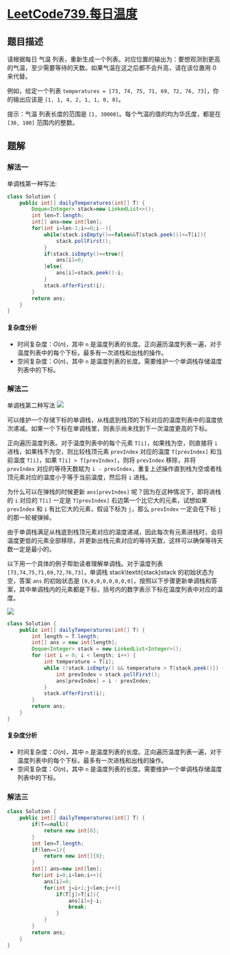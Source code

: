 # [LeetCode739.每日温度](https://leetcode-cn.com/problems/daily-temperatures/)
## 题目描述
请根据每日 气温 列表，重新生成一个列表。对应位置的输出为：要想观测到更高的气温，至少需要等待的天数。如果气温在这之后都不会升高，请在该位置用 0 来代替。

例如，给定一个列表 `temperatures = [73, 74, 75, 71, 69, 72, 76, 73]`，你的输出应该是 `[1, 1, 4, 2, 1, 1, 0, 0]`。

提示：气温 列表长度的范围是 `[1, 30000]`。每个气温的值的均为华氏度，都是在 `[30, 100]` 范围内的整数。

## 题解
### 解法一
单调栈第一种写法:
```java
class Solution {
    public int[] dailyTemperatures(int[] T) {
        Deque<Integer> stack=new LinkedList<>();
        int len=T.length;
        int[] ans=new int[len];
        for(int i=len-1;i>=0;i--){
            while(stack.isEmpty()==false&&T[stack.peek()]<=T[i]){
                stack.pollFirst();
            }
            if(stack.isEmpty()==true){
                ans[i]=0;
            }else{
                ans[i]=stack.peek()-i;
            }
            stack.offerFirst(i);
        }
        return ans;
    }
}
```
#### 复杂度分析
- 时间复杂度：$O(n)$，其中 `n` 是温度列表的长度。正向遍历温度列表一遍，对于温度列表中的每个下标，最多有一次进栈和出栈的操作。
- 空间复杂度：$O(n)$，其中 `n` 是温度列表的长度。需要维护一个单调栈存储温度列表中的下标。
### 解法二
单调栈第二种写法
![](https://picgp.oss-cn-beijing.aliyuncs.com/img/20200924164147.gif)

可以维护一个存储下标的单调栈，从栈底到栈顶的下标对应的温度列表中的温度依次递减。如果一个下标在单调栈里，则表示尚未找到下一次温度更高的下标。

正向遍历温度列表。对于温度列表中的每个元素 `T[i]`，如果栈为空，则直接将 `i` 进栈，如果栈不为空，则比较栈顶元素 `prevIndex` 对应的温度 `T[prevIndex]` 和当前温度 `T[i]`，如果 `T[i] > T[prevIndex]`，则将 `prevIndex` 移除，并将 `prevIndex` 对应的等待天数赋为 `i - prevIndex`，重复上述操作直到栈为空或者栈顶元素对应的温度小于等于当前温度，然后将 `i` 进栈。

为什么可以在弹栈的时候更新 `ans[prevIndex]` 呢？因为在这种情况下，即将进栈的 `i` 对应的 `T[i]` 一定是 `T[prevIndex]` 右边第一个比它大的元素，试想如果 `prevIndex` 和 `i` 有比它大的元素，假设下标为 `j`，那么 `prevIndex` 一定会在下标 `j` 的那一轮被弹掉。

由于单调栈满足从栈底到栈顶元素对应的温度递减，因此每次有元素进栈时，会将温度更低的元素全部移除，并更新出栈元素对应的等待天数，这样可以确保等待天数一定是最小的。

以下用一个具体的例子帮助读者理解单调栈。对于温度列表 `[73,74,75,71,69,72,76,73]`，单调栈 stack\textit{stack}stack 的初始状态为空，答案 `ans` 的初始状态是 `[0,0,0,0,0,0,0,0]`，按照以下步骤更新单调栈和答案，其中单调栈内的元素都是下标，括号内的数字表示下标在温度列表中对应的温度。

![](https://picgp.oss-cn-beijing.aliyuncs.com/img/20200924164834.png)

```java
class Solution {
    public int[] dailyTemperatures(int[] T) {
        int length = T.length;
        int[] ans = new int[length];
        Deque<Integer> stack = new LinkedList<Integer>();
        for (int i = 0; i < length; i++) {
            int temperature = T[i];
            while (!stack.isEmpty() && temperature > T[stack.peek()]) {
                int prevIndex = stack.pollFirst();
                ans[prevIndex] = i - prevIndex;
            }
            stack.offerFirst(i);
        }
        return ans;
    }
}
```
#### 复杂度分析
- 时间复杂度：$O(n)$，其中 `n` 是温度列表的长度。正向遍历温度列表一遍，对于温度列表中的每个下标，最多有一次进栈和出栈的操作。
- 空间复杂度：$O(n)$，其中 `n` 是温度列表的长度。需要维护一个单调栈存储温度列表中的下标。
### 解法三
```java
class Solution {
    public int[] dailyTemperatures(int[] T) {
        if(T==null){
            return new int[0];
        }
        int len=T.length;
        if(len==1){
            return new int[]{0};
        }
        int[] ans=new int[len];
        for(int i=0;i<len;i++){
            ans[i]=0;
            for(int j=i+1;j<len;j++){
                if(T[j]>T[i]){
                    ans[i]=j-i;
                    break;
                }
            }
        }
        return ans;
    }
}
```
